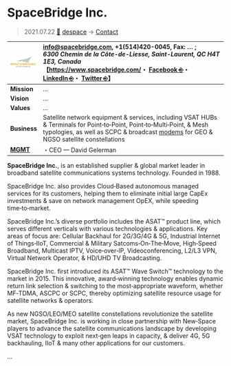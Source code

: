 # SpaceBridge Inc.
> 2021.07.22 [🚀](../../index/index.md) [despace](../index.md) → [Contact](../contact.md)

|[![](../f/contact/s/spacebridge_logo1_thumb.webp)](../f/contact/s/spacebridge_logo1.webp)|<info@spacebridge.com>, +1(514)420-0045, Fax: … ;<br> *6300 Chemin de la Côte-de-Liesse, Saint-Laurent, QC H4T 1E3, Canada*<br> 【<https://www.spacebridge.com/>・ [Facebook ⎆](https://www.facebook.com/SpaceBridgeCA)・ [LinkedIn ⎆](https://www.linkedin.com/company/spacebridgeinc)・ [Twitter ⎆](https://twitter.com/SpaceBridgeCA)】|
|:--|:--|
|**Mission**|…|
|**Vision**|…|
|**Values**|…|
|**Business**|Satellite network equipment & services, including VSAT HUBs & Terminals for Point‑to‑Point, Point‑to‑Multi‑Point, & Mesh typologies, as well as SCPC & broadcast [modems](../comms.md) for GEO & NGSO satellite constellations|
|**[MGMT](../mgmt.md)**|・CEO — David Gelerman|

**SpaceBridge Inc.**, is an established supplier & global market leader in broadband satellite communications systems technology. Founded in 1988.

SpaceBridge Inc. also provides Cloud‑Based autonomous managed services for its customers, helping them to eliminate initial large CapEx investments & save on network management OpEX, while speeding time‑to‑market.

SpaceBridge Inc.’s diverse portfolio includes the ASAT™ product line, which serves different verticals with various technologies & applications.  Key areas of focus are: Cellular Backhaul for 2G/3G/4G & 5G, Industrial Internet of Things‑IIoT, Commercial & Military Satcoms‑On‑The‑Move, High‑Speed Broadband, Multicast IPTV, Voice‑over‑IP, Videoconferencing, L2/L3 VPN, Virtual Network Operator, & HD/UHD TV Broadcasting.

SpaceBridge Inc. first introduced its ASAT™  Wave Switch™ technology to the market in 2015.  This innovative, award‑winning technology enables dynamic return link selection & switching to the most‑appropriate waveform, whether MF‑TDMA, ASCPC or SCPC, thereby optimizing satellite resource usage for satellite networks & operators.

As new NGSO/LEO/MEO satellite constellations revolutionize the satellite market,  SpaceBridge Inc. is working in close partnership with New‑Space players to advance the satellite communications landscape by developing VSAT technology to exploit next‑gen leaps in capacity, & deliver 4G, 5G backhauling, IIoT & many other applications for our customers.

<p style="page-break-after:always"> </p>

…
